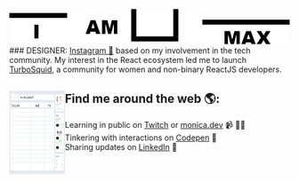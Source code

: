 <img src="https://github.com/MaxBezs/MaxBezs/blob/main/headmain.png" alt="banner that says Monica Powell - software engineer, content creator and community organizer alongside a cartoon illustration of Monica">
### DESIGNER:
<a href="https://www.instagram.com/max_bezs/">Instagram 🌟</a> based on my involvement in the tech community.  My interest in the React ecosystem led me to launch <a href="https://www.turbosquid.com/ru/Search/Artists/Max_Bezs">TurboSquid</a>, a community for women and non-binary ReactJS developers.

## Find me around the web 🌎: <a href="https://www.instagram.com/max_bezs/"><img align="left" width="100" height="150" src="https://github.com/MaxBezs/MaxBezs/blob/main/UI.jpg"></a>
- Learning in public on <a href="https://www.twitch.tv/blacktechdiva">Twitch</a> or <a href="https://www.monica.dev">monica.dev</a> 📹 ✍🏾
- Tinkering with interactions on <a href="https://codepen.io/m0nica"> Codepen</a> 🏓
- Sharing updates on <a href="https://www.linkedin.com/in/monicampowell/">LinkedIn</a> 💼
